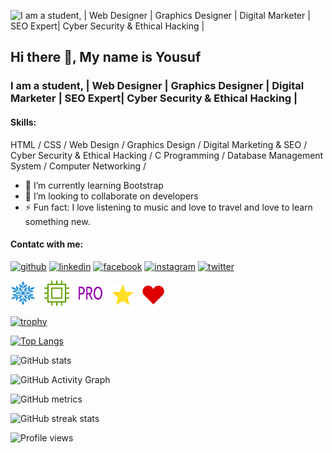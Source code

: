 ![I am a student,  | Web Designer | Graphics Designer | Digital Marketer | SEO Expert| Cyber Security & Ethical Hacking |](https://media-exp1.licdn.com/dms/image/C4D16AQEvtAKtr2CTmw/profile-displaybackgroundimage-shrink_350_1400/0/1621454748179?e=1635984000&v=beta&t=1rsxi3aysmLPQPvsTy8nabpFwAitxiEU6gogmylC1FU)

## Hi there 👋, My name is Yousuf
### I am a student,  | Web Designer | Graphics Designer | Digital Marketer | SEO Expert| Cyber Security & Ethical Hacking |



#### Skills: 
HTML / CSS / Web Design / Graphics Design / Digital Marketing & SEO / Cyber Security & Ethical Hacking / C Programming / Database Management System / Computer Networking / 

- 🌱 I’m currently learning Bootstrap 
- 👯 I’m looking to collaborate on developers 
- ⚡ Fun fact: I love listening to music and love to travel and love to learn something new. 


#### Contatc with me:

[<img src='https://cdn.jsdelivr.net/npm/simple-icons@3.0.1/icons/github.svg' alt='github' height='40'>](https://github.com/yousufislam)  [<img src='https://cdn.jsdelivr.net/npm/simple-icons@3.0.1/icons/linkedin.svg' alt='linkedin' height='40'>](https://www.linkedin.com/in/yousuf-islam/)  [<img src='https://cdn.jsdelivr.net/npm/simple-icons@3.0.1/icons/facebook.svg' alt='facebook' height='40'>](https://www.facebook.com/yousufislam4)  [<img src='https://cdn.jsdelivr.net/npm/simple-icons@3.0.1/icons/instagram.svg' alt='instagram' height='40'>](https://www.instagram.com/yousuf_islam_191/)  [<img src='https://cdn.jsdelivr.net/npm/simple-icons@3.0.1/icons/twitter.svg' alt='twitter' height='40'>](https://twitter.com/yousuf_islam1)  

<a href='https://archiveprogram.github.com/'><img src='https://raw.githubusercontent.com/acervenky/animated-github-badges/master/assets/acbadge.gif' width='40' height='40'></a> <a href='https://docs.github.com/en/developers'><img src='https://raw.githubusercontent.com/acervenky/animated-github-badges/master/assets/devbadge.gif' width='40' height='40'></a> <a href='https://github.com/pricing'><img src='https://raw.githubusercontent.com/acervenky/animated-github-badges/master/assets/pro.gif' width='40' height='40'></a> <a href='https://stars.github.com/'><img src='https://raw.githubusercontent.com/acervenky/animated-github-badges/master/assets/starbadge.gif' width='35' height='35'></a> <a href='https://docs.github.com/en/github/supporting-the-open-source-community-with-github-sponsors'><img src='https://raw.githubusercontent.com/acervenky/animated-github-badges/master/assets/sponsorbadge.gif' width='35' height='35'></a> 



[![trophy](https://github-profile-trophy.vercel.app/?username=yousufislam)](https://github.com/ryo-ma/github-profile-trophy)

[![Top Langs](https://github-readme-stats.vercel.app/api/top-langs/?username=yousufislam)](https://github.com/anuraghazra/github-readme-stats)

![GitHub stats](https://github-readme-stats.vercel.app/api?username=yousufislam&show_icons=true&count_private=true)  

![GitHub Activity Graph](https://activity-graph.herokuapp.com/graph?username=yousufislam)  

![GitHub metrics](https://metrics.lecoq.io/yousufislam)  

![GitHub streak stats](https://github-readme-streak-stats.herokuapp.com/?user=yousufislam)  

![Profile views](https://gpvc.arturio.dev/yousufislam)  
